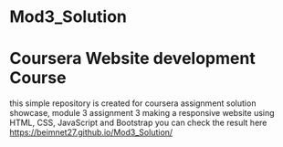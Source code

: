 # Mod3_Solution
# Coursera Website development Course

this simple repository is created for coursera assignment solution showcase, module 3 assignment 3
making a responsive website using HTML, CSS, JavaScript and Bootstrap
you can check the result here https://beimnet27.github.io/Mod3_Solution/
